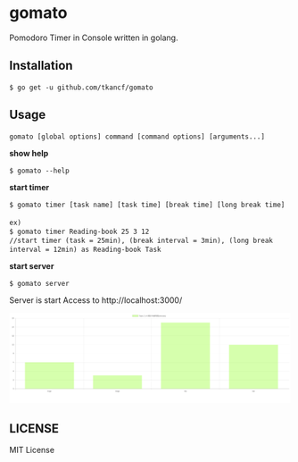 # gomato
Pomodoro Timer in Console written in golang.

## Installation

```console
$ go get -u github.com/tkancf/gomato

```

## Usage
```console
gomato [global options] command [command options] [arguments...]   
```

**show help**
```console
$ gomato --help
```

**start timer**
```console
$ gomato timer [task name] [task time] [break time] [long break time]

ex)
$ gomato timer Reading-book 25 3 12
//start timer (task = 25min), (break interval = 3min), (long break interval = 12min) as Reading-book Task
```

**start server**
```console
$ gomato server
```
Server is start
Access to http://localhost:3000/

![server image](./misc/server.png)

## LICENSE
MIT License
